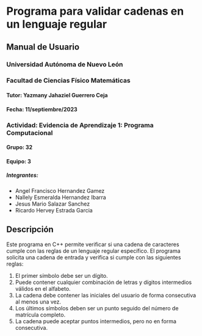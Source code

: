 # Programa para validar cadenas en un lenguaje regular

## Manual de Usuario

### Universidad Autónoma de Nuevo León
### Facultad de Ciencias Físico Matemáticas

#### Tutor: Yazmany Jahaziel Guerrero Ceja
#### Fecha: 11/septiembre/2023

### Actividad: Evidencia de Aprendizaje 1: Programa Computacional

#### Grupo: 32
#### Equipo: 3

##### Integrantes:
- Angel Francisco Hernandez Gamez
- Nallely Esmeralda Hernandez Ibarra
- Jesus Mario Salazar Sanchez
- Ricardo Hervey Estrada Garcia

## Descripción
Este programa en C++ permite verificar si una cadena de caracteres cumple con las reglas de un lenguaje regular específico. El programa solicita una cadena de entrada y verifica si cumple con las siguientes reglas:
1. El primer símbolo debe ser un dígito.
2. Puede contener cualquier combinación de letras y dígitos intermedios válidos en el alfabeto.
3. La cadena debe contener las iniciales del usuario de forma consecutiva al menos una vez.
4. Los últimos símbolos deben ser un punto seguido del número de matrícula completo.
5. La cadena puede aceptar puntos intermedios, pero no en forma consecutiva.